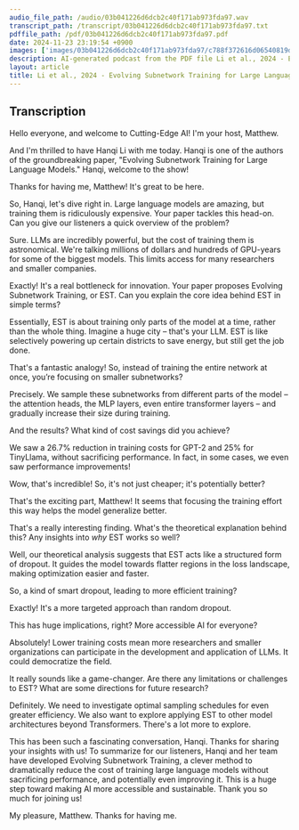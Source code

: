 ```yaml
---
audio_file_path: /audio/03b041226d6dcb2c40f171ab973fda97.wav
transcript_path: /transcript/03b041226d6dcb2c40f171ab973fda97.txt
pdffile_path: /pdf/03b041226d6dcb2c40f171ab973fda97.pdf
date: 2024-11-23 23:19:54 +0900
images: ['images/03b041226d6dcb2c40f171ab973fda97/c788f372616d06540819d2dfc4b761a41e1959b0429af5c24c6b2d27ebc28b1c.jpg', 'images/03b041226d6dcb2c40f171ab973fda97/289351ae32533e90a6bad24bab7516ffd70aa4547d5aef248820012e9e902cc0.jpg', 'images/03b041226d6dcb2c40f171ab973fda97/15c2af1eaee57dbbfed828d9e4ba446e7cb2fd74d933acdd0f1c438e03d9e3cc.jpg', 'images/03b041226d6dcb2c40f171ab973fda97/cd2162cbbb2237324a3f59d72a99c9f1c12dcf7c36f2cfe9b0c943fcace6e508.jpg', 'images/03b041226d6dcb2c40f171ab973fda97/b6966c550dbd323cbf6649b13fb3e4d1ddd816e4dbbee22dced1450316722f3e.jpg', 'images/03b041226d6dcb2c40f171ab973fda97/d289262cd5477009de7c4144c8389216680289579265cd28edff36b1e8f4e9a2.jpg', 'images/03b041226d6dcb2c40f171ab973fda97/d84fc89fe685d7a42dceb87e8c556129ffbede4a675d921a8db04c57be319389.jpg', 'images/03b041226d6dcb2c40f171ab973fda97/c57cb18b81d1ee138ba3a8e17d9b97f457518fb31c21bfb9b347726a1385d545.jpg', 'images/03b041226d6dcb2c40f171ab973fda97/0b81344cc1f66ec0b49fc858f659742facf9a140ded2fc4b59d99a82bb38170e.jpg', 'images/03b041226d6dcb2c40f171ab973fda97/6305aae3071bace3d1d34a4af125c3a59436639aa1afb9f6d2b2101f8569c07d.jpg', 'images/03b041226d6dcb2c40f171ab973fda97/8015d4d6614bd8ebab827b1693394eaf07d5f4459c897a7d0f4a9be6636aaf02.jpg', 'images/03b041226d6dcb2c40f171ab973fda97/d069f9f83a2cfbe5a43c9b7d3adb69828bdc343551274f0771fa06a70ac1198d.jpg', 'images/03b041226d6dcb2c40f171ab973fda97/a1ec2879f5e772e9966e536bcb19456f1dcdc5807aba888532d1d6bda2f249e2.jpg', 'images/03b041226d6dcb2c40f171ab973fda97/a94e5af4b3a9a3b8d5ca80daab76c861ddf883ba25e6bf73dbff63e1d371d6b3.jpg', 'images/03b041226d6dcb2c40f171ab973fda97/9453b5ec880e84692892b4d662d71851debc6604cfa3cb48cd67e9d750c5a30c.jpg', 'images/03b041226d6dcb2c40f171ab973fda97/dede2c74bad291f01783688d941d8ede05f8d8007959f96dea885fb3018037bb.jpg']
description: AI-generated podcast from the PDF file Li et al., 2024 - Evolving Subnetwork Training for Large Language Models_EN / 03b041226d6dcb2c40f171ab973fda97
layout: article
title: Li et al., 2024 - Evolving Subnetwork Training for Large Language Models_EN
---
```


## Transcription
Hello everyone, and welcome to Cutting-Edge AI! I'm your host, Matthew.

And I'm thrilled to have Hanqi Li with me today. Hanqi is one of the authors of the groundbreaking paper, "Evolving Subnetwork Training for Large Language Models."  Hanqi, welcome to the show!

Thanks for having me, Matthew! It's great to be here.

So, Hanqi, let's dive right in.  Large language models are amazing, but training them is ridiculously expensive.  Your paper tackles this head-on. Can you give our listeners a quick overview of the problem?

Sure.  LLMs are incredibly powerful, but the cost of training them is astronomical. We're talking millions of dollars and hundreds of GPU-years for some of the biggest models. This limits access for many researchers and smaller companies.

Exactly!  It's a real bottleneck for innovation. Your paper proposes Evolving Subnetwork Training, or EST.  Can you explain the core idea behind EST in simple terms?

Essentially, EST is about training only parts of the model at a time, rather than the whole thing.  Imagine a huge city – that's your LLM. EST is like selectively powering up certain districts to save energy, but still get the job done.

That's a fantastic analogy! So, instead of training the entire network at once, you’re focusing on smaller subnetworks?

Precisely. We sample these subnetworks from different parts of the model – the attention heads, the MLP layers, even entire transformer layers – and gradually increase their size during training.

And the results?  What kind of cost savings did you achieve?

We saw a 26.7% reduction in training costs for GPT-2 and 25% for TinyLlama, without sacrificing performance.  In fact, in some cases, we even saw performance improvements!

Wow, that's incredible!  So, it's not just cheaper; it's potentially better?

That's the exciting part, Matthew!  It seems that focusing the training effort this way helps the model generalize better.

That's a really interesting finding.  What's the theoretical explanation behind this?  Any insights into *why* EST works so well?

Well, our theoretical analysis suggests that EST acts like a structured form of dropout.  It guides the model towards flatter regions in the loss landscape, making optimization easier and faster.

So, a kind of smart dropout, leading to more efficient training?

Exactly!  It's a more targeted approach than random dropout.

This has huge implications, right? More accessible AI for everyone?

Absolutely!  Lower training costs mean more researchers and smaller organizations can participate in the development and application of LLMs.  It could democratize the field.

It really sounds like a game-changer.  Are there any limitations or challenges to EST?  What are some directions for future research?

Definitely. We need to investigate optimal sampling schedules for even greater efficiency.  We also want to explore applying EST to other model architectures beyond Transformers.  There's a lot more to explore.

This has been such a fascinating conversation, Hanqi. Thanks for sharing your insights with us!  To summarize for our listeners, Hanqi and her team have developed Evolving Subnetwork Training, a clever method to dramatically reduce the cost of training large language models without sacrificing performance, and potentially even improving it.  This is a huge step toward making AI more accessible and sustainable. Thank you so much for joining us!

My pleasure, Matthew.  Thanks for having me.





